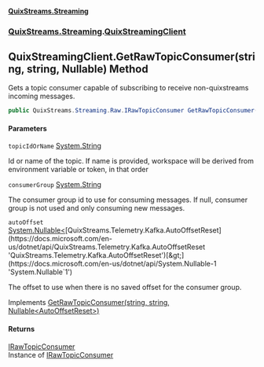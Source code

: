 #### [QuixStreams.Streaming](index.md 'index')
### [QuixStreams.Streaming](QuixStreams.Streaming.md 'QuixStreams.Streaming').[QuixStreamingClient](QuixStreamingClient.md 'QuixStreams.Streaming.QuixStreamingClient')

## QuixStreamingClient.GetRawTopicConsumer(string, string, Nullable<AutoOffsetReset>) Method

Gets a topic consumer capable of subscribing to receive non-quixstreams incoming messages.

```csharp
public QuixStreams.Streaming.Raw.IRawTopicConsumer GetRawTopicConsumer(string topicIdOrName, string consumerGroup=null, System.Nullable<QuixStreams.Telemetry.Kafka.AutoOffsetReset> autoOffset=null);
```
#### Parameters

<a name='QuixStreams.Streaming.QuixStreamingClient.GetRawTopicConsumer(string,string,System.Nullable_QuixStreams.Telemetry.Kafka.AutoOffsetReset_).topicIdOrName'></a>

`topicIdOrName` [System.String](https://docs.microsoft.com/en-us/dotnet/api/System.String 'System.String')

Id or name of the topic. If name is provided, workspace will be derived from environment variable or token, in that order

<a name='QuixStreams.Streaming.QuixStreamingClient.GetRawTopicConsumer(string,string,System.Nullable_QuixStreams.Telemetry.Kafka.AutoOffsetReset_).consumerGroup'></a>

`consumerGroup` [System.String](https://docs.microsoft.com/en-us/dotnet/api/System.String 'System.String')

The consumer group id to use for consuming messages. If null, consumer group is not used and only consuming new messages.

<a name='QuixStreams.Streaming.QuixStreamingClient.GetRawTopicConsumer(string,string,System.Nullable_QuixStreams.Telemetry.Kafka.AutoOffsetReset_).autoOffset'></a>

`autoOffset` [System.Nullable&lt;](https://docs.microsoft.com/en-us/dotnet/api/System.Nullable-1 'System.Nullable`1')[QuixStreams.Telemetry.Kafka.AutoOffsetReset](https://docs.microsoft.com/en-us/dotnet/api/QuixStreams.Telemetry.Kafka.AutoOffsetReset 'QuixStreams.Telemetry.Kafka.AutoOffsetReset')[&gt;](https://docs.microsoft.com/en-us/dotnet/api/System.Nullable-1 'System.Nullable`1')

The offset to use when there is no saved offset for the consumer group.

Implements [GetRawTopicConsumer(string, string, Nullable&lt;AutoOffsetReset&gt;)](IQuixStreamingClient.GetRawTopicConsumer(string,string,Nullable_AutoOffsetReset_).md 'QuixStreams.Streaming.IQuixStreamingClient.GetRawTopicConsumer(string, string, System.Nullable<QuixStreams.Telemetry.Kafka.AutoOffsetReset>)')

#### Returns
[IRawTopicConsumer](IRawTopicConsumer.md 'QuixStreams.Streaming.Raw.IRawTopicConsumer')  
Instance of [IRawTopicConsumer](IRawTopicConsumer.md 'QuixStreams.Streaming.Raw.IRawTopicConsumer')